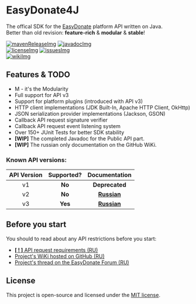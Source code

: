 [mavenReleaseImg]: https://img.shields.io/maven-central/v/ru.easydonate.easydonate4j/parent?label=release&color=3BAF18&style=for-the-badge
[mavenRelease]: https://search.maven.org/search?q=g:ru.easydonate.easydonate4j

[javadocImg]: https://javadoc.io/badge2/ru.easydonate.easydonate4j/parent/javadoc.svg?label=javadoc&color=3BAF18&style=for-the-badge
[javadoc]: https://javadoc.io/doc/ru.easydonate.easydonate4j

[licenseImg]: https://img.shields.io/github/license/EasyDonate/EasyDonate4J?label=license&color=3BAF18&style=for-the-badge
[license]: https://github.com/EasyDonate/EasyDonate4J/blob/master/LICENSE

[issuesImg]: https://img.shields.io/github/issues/EasyDonate/EasyDonate4J?label=github%20issues&color=3BAF18&style=for-the-badge
[issues]: https://github.com/EasyDonate/EasyDonate4J/issues

[wikiImg]: https://img.shields.io/badge/documentation%20language-russian-3BAF18?style=for-the-badge
[wiki]: https://github.com/EasyDonate/EasyDonate4J/wiki

# EasyDonate4J
The offical SDK for the [EasyDonate](https://easydonate.ru/) platform API written on Java.<br>
Better than old revision: **feature-rich** & **modular** & **stable**!

[![mavenReleaseImg]][mavenRelease] [![javadocImg]][javadoc]<br>
[![licenseImg]][license] [![issuesImg]][issues]<br>
[![wikiImg]][wiki]

## Features & TODO
- M - it's the Modularity
- Full support for API v3
- Support for platform plugins (introduced with API v3)
- HTTP client implementations (JDK Built-In, Apache HTTP Client, OkHttp)
- JSON serialization provider implementations (Jackson, GSON)
- Callback API request signature verifier
- Callback API request event listening system
- Over 150+ JUnit Tests for better SDK stability
- **[WIP]** The completed Javadoc for the Public API part.
- **[WIP]** The russian only documentation on the GitHub WiKi.

### Known API versions:
| API Version | Supported? |                 Documentation                 |
|:-----------:|:----------:|:---------------------------------------------:|
|     v1      |   **No**   |                **Deprecated**                 |
|     v2      |   **No**   | **[Russian](https://api.easydonate.ru/v/v2)** |
|     v3      |  **Yes**   | **[Russian](https://api.easydonate.ru/v/v3)** |

## Before you start
You should to read about any API restrictions before you start:
- [**[ ! ]** API request requirements (RU)](https://api.easydonate.ru/request-requirements)
- [Project's WiKi hosted on GitHub (RU)](https://github.com/EasyDonate/EasyDonate4J/wiki)
- [Project's thread on the EasyDonate Forum (RU)](https://forum.easydonate.ru/d/65-easydonate4j-ofitsialnoe-sdk-dlya-java)

## License
This project is open-source and licensed under the [MIT license](https://github.com/EasyDonate/EasyDonate4J/blob/master/LICENSE).
